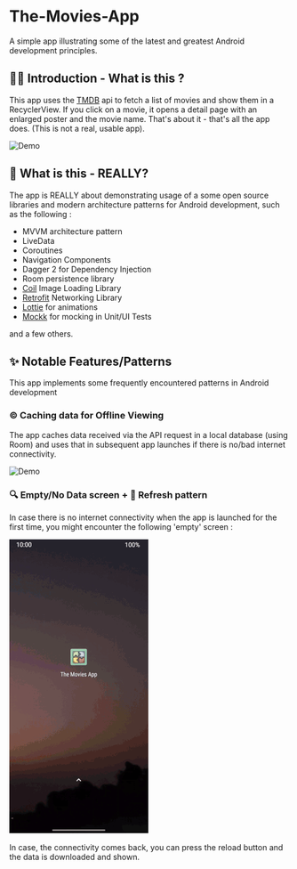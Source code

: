 # The-Movies-App
A simple app illustrating some of the latest and greatest Android development principles.

## 👋🏼 Introduction - What is this ?
This app uses the [TMDB](https://www.themoviedb.org/documentation/api) api to fetch a list of movies and show them in a RecyclerView. If you click on a movie, it opens a detail page with an enlarged poster and the movie name. That's about it - that's all the app does. (This is not a real, usable app).

![Demo](01_demo.gif)    


## 🤔 What is this - REALLY?
The app is REALLY about demonstrating usage of a some open source libraries and modern architecture patterns for Android development, such as the following :

- MVVM architecture pattern
- LiveData
- Coroutines
- Navigation Components
- Dagger 2 for Dependency Injection
- Room persistence library
- [Coil](https://github.com/coil-kt/coil) Image Loading Library
- [Retrofit](https://square.github.io/retrofit/) Networking Library
- [Lottie](https://airbnb.io/lottie/) for animations
- [Mockk](https://mockk.io/) for mocking in Unit/UI Tests

and a few others.

## ✨ Notable Features/Patterns
This app implements some frequently encountered patterns in Android development

### ©️ Caching data for Offline Viewing
The app caches data received via the API request in a local database (using Room) and uses that in subsequent app launches if there is no/bad internet connectivity. 

![Demo](03_caching.gif)


### 🔍 Empty/No Data screen + 🔄 Refresh pattern
In case there is no internet connectivity when the app is launched for the first time, you might encounter the following 'empty' screen :

![Demo](02_empty_screen.gif)

In case, the connectivity comes back, you can press the reload button and the data is downloaded and shown.
